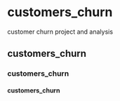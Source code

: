# customers_churn
customer churn project and analysis

## customers_churn

### customers_churn

#### customers_churn

